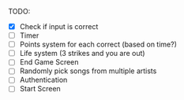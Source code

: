 TODO:

- [x] Check if input is correct
- [ ] Timer
- [ ] Points system for each correct (based on time?)
- [ ] Life system (3 strikes and you are out)
- [ ] End Game Screen
- [ ] Randomly pick songs from multiple artists
- [ ] Authentication
- [ ] Start Screen

